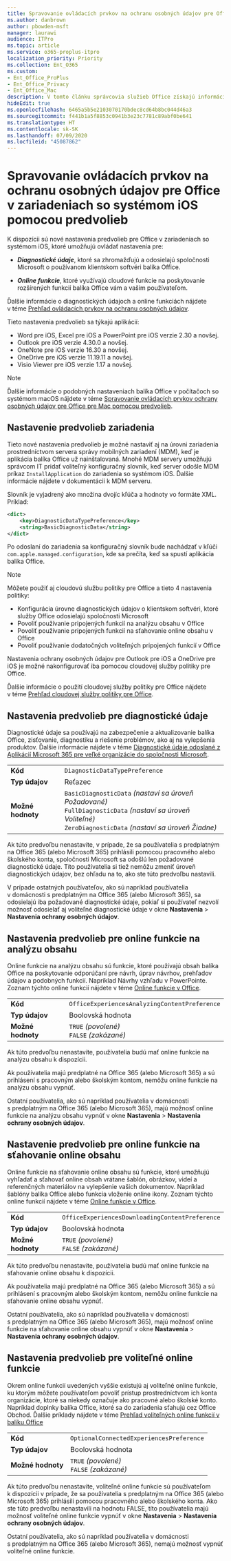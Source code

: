 ```yaml
---
title: Spravovanie ovládacích prvkov na ochranu osobných údajov pre Office v zariadeniach so systémom iOS pomocou predvolieb
ms.author: danbrown
author: pbowden-msft
manager: laurawi
audience: ITPro
ms.topic: article
ms.service: o365-proplus-itpro
localization_priority: Priority
ms.collection: Ent_O365
ms.custom:
- Ent_Office_ProPlus
- Ent_Office_Privacy
- Ent_Office_Mac
description: V tomto článku správcovia služieb Office získajú informácie o postupoch spravovania nastavení ochrany osobných údajov v zariadeniach so systémom iOS.
hideEdit: true
ms.openlocfilehash: 6465a5b5e2103070170bdec8cd64b8bc044d46a3
ms.sourcegitcommit: f441b1a5f8853c0941b3e23c7781c89abf0be641
ms.translationtype: HT
ms.contentlocale: sk-SK
ms.lasthandoff: 07/09/2020
ms.locfileid: "45087862"
---
```

# <a name="use-preferences-to-manage-privacy-controls-for-office-on-ios-devices"></a>Spravovanie ovládacích prvkov na ochranu osobných údajov pre Office v zariadeniach so systémom iOS pomocou predvolieb

K dispozícii sú nové nastavenia predvolieb pre Office v zariadeniach so systémom iOS, ktoré umožňujú ovládať nastavenia pre:

- ***Diagnostické údaje***, ktoré sa zhromažďujú a odosielajú spoločnosti Microsoft o používanom klientskom softvéri balíka Office.

- ***Online funkcie***, ktoré využívajú cloudové funkcie na poskytovanie rozšírených funkcií balíka Office vám a vašim používateľom.

Ďalšie informácie o diagnostických údajoch a online funkciách nájdete v téme [Prehľad ovládacích prvkov na ochranu osobných údajov](overview-privacy-controls.md).

Tieto nastavenia predvolieb sa týkajú aplikácií:
- Word pre iOS, Excel pre iOS a PowerPoint pre iOS verzie 2.30 a novšej.
- Outlook pre iOS verzie 4.30.0 a novšej.
- OneNote pre iOS verzie 16.30 a novšej.
- OneDrive pre iOS verzie 11.19.11 a novšej.
- Visio Viewer pre iOS verzie 1.17 a novšej.

> [!NOTE]
> Ďalšie informácie o podobných nastaveniach balíka Office v počítačoch so systémom macOS nájdete v téme [Spravovanie ovládacích prvkov ochrany osobných údajov pre Office pre Mac pomocou predvolieb](mac-privacy-preferences.md).


## <a name="setting-device-preferences"></a>Nastavenie predvolieb zariadenia
Tieto nové nastavenia predvolieb je možné nastaviť aj na úrovni zariadenia prostredníctvom servera správy mobilných zariadení (MDM), keď je aplikácia balíka Office už nainštalovaná. Mnohé MDM servery umožňujú správcom IT pridať voliteľný konfiguračný slovník, keď server odošle MDM príkaz `InstallApplication` do zariadenia so systémom iOS. Ďalšie informácie nájdete v dokumentácii k MDM serveru.

Slovník je vyjadrený ako množina dvojíc kľúča a hodnoty vo formáte XML. Príklad:

```xml
<dict>
    <key>DiagnosticDataTypePreference</key>
    <string>BasicDiagnosticData</string>
</dict>
```

Po odoslaní do zariadenia sa konfiguračný slovník bude nachádzať v kľúči `com.apple.managed.configuration`, kde sa prečíta, keď sa spustí aplikácia balíka Office.

> [!NOTE]
> Môžete použiť aj cloudovú službu politiky pre Office a tieto 4 nastavenia politiky:
> - Konfigurácia úrovne diagnostických údajov o klientskom softvéri, ktoré služby Office odosielajú spoločnosti Microsoft
> - Povoliť používanie pripojených funkcií na analýzu obsahu v Office
> - Povoliť používanie pripojených funkcií na sťahovanie online obsahu v Office
> - Povoliť používanie dodatočných voliteľných pripojených funkcií v Office
>
> Nastavenia ochrany osobných údajov pre Outlook pre iOS a OneDrive pre iOS je možné nakonfigurovať iba pomocou cloudovej služby politiky pre Office.
>
> Ďalšie informácie o použití cloudovej služby politiky pre Office nájdete v téme [Prehľad cloudovej služby politiky pre Office](../overview-office-cloud-policy-service.md).

## <a name="preference-setting-for-diagnostic-data"></a>Nastavenia predvolieb pre diagnostické údaje

Diagnostické údaje sa používajú na zabezpečenie a aktualizovanie balíka Office, zisťovanie, diagnostiku a riešenie problémov, ako aj na vylepšenia produktov. Ďalšie informácie nájdete v téme [Diagnostické údaje odoslané z Aplikácií Microsoft 365 pre veľké organizácie do spoločnosti Microsoft](overview-privacy-controls.md#diagnostic-data-sent-from-microsoft-365-apps-for-enterprise-to-microsoft).

|||
|:-----|:-----|
|**Kód**  | `DiagnosticDataTypePreference`  |
|**Typ údajov**  | Reťazec |
|**Možné hodnoty**  | `BasicDiagnosticData` *(nastaví sa úroveň Požadované)* <br/> `FullDiagnosticData` *(nastaví sa úroveň Voliteľné)* <br/> `ZeroDiagnosticData` *(nastaví sa úroveň Žiadne)* |

Ak túto predvoľbu nenastavíte, v prípade, že sa používatelia s predplatným na Office 365 (alebo Microsoft 365) prihlásili pomocou pracovného alebo školského konta, spoločnosti Microsoft sa odošlú len požadované diagnostické údaje. Títo používatelia si tiež nemôžu zmeniť úroveň diagnostických údajov, bez ohľadu na to, ako ste túto predvoľbu nastavili.

V prípade ostatných používateľov, ako sú napríklad používatelia v domácnosti s predplatným na Office 365 (alebo Microsoft 365), sa odosielajú iba požadované diagnostické údaje, pokiaľ si používateľ nezvolí možnosť odosielať aj voliteľné diagnostické údaje v okne **Nastavenia** > **Nastavenia ochrany osobných údajov**.


## <a name="preference-setting-for-connected-experiences-that-analyze-your-content"></a>Nastavenia predvolieb pre online funkcie na analýzu obsahu

Online funkcie na analýzu obsahu sú funkcie, ktoré používajú obsah balíka Office na poskytovanie odporúčaní pre návrh, úprav návrhov, prehľadov údajov a podobných funkcií. Napríklad Návrhy vzhľadu v PowerPointe. Zoznam týchto online funkcií nájdete v téme [Online funkcie v Office](connected-experiences.md).

|||
|:-----|:-----|
|**Kód**  | `OfficeExperiencesAnalyzingContentPreference`  |
|**Typ údajov**  | Boolovská hodnota |
|**Možné hodnoty**  | `TRUE` *(povolené)* <br/> `FALSE` *(zakázané)*|


Ak túto predvoľbu nenastavíte, používatelia budú mať online funkcie na analýzu obsahu k dispozícii.

Ak používatelia majú predplatné na Office 365 (alebo Microsoft 365) a sú prihlásení s pracovným alebo školským kontom, nemôžu online funkcie na analýzu obsahu vypnúť.

Ostatní používatelia, ako sú napríklad používatelia v domácnosti s predplatným na Office 365 (alebo Microsoft 365), majú možnosť online funkcie na analýzu obsahu vypnúť v okne **Nastavenia** > **Nastavenia ochrany osobných údajov**.

## <a name="preference-setting-for-connected-experiences-that-download-online-content"></a>Nastavenie predvolieb pre online funkcie na sťahovanie online obsahu

Online funkcie na sťahovanie online obsahu sú funkcie, ktoré umožňujú vyhľadať a sťahovať online obsah vrátane šablón, obrázkov, videí a referenčných materiálov na vylepšenie vašich dokumentov. Napríklad šablóny balíka Office alebo funkcia vloženie online ikony. Zoznam týchto online funkcií nájdete v téme [Online funkcie v Office](connected-experiences.md).

|||
|:-----|:-----|
|**Kód**  | `OfficeExperiencesDownloadingContentPreference`  |
|**Typ údajov**  | Boolovská hodnota |
|**Možné hodnoty**  | `TRUE` *(povolené)* <br/> `FALSE` *(zakázané)*|


Ak túto predvoľbu nenastavíte, používatelia budú mať online funkcie na sťahovanie online obsahu k dispozícii.

Ak používatelia majú predplatné na Office 365 (alebo Microsoft 365) a sú prihlásení s pracovným alebo školským kontom, nemôžu online funkcie na sťahovanie online obsahu vypnúť.

Ostatní používatelia, ako sú napríklad používatelia v domácnosti s predplatným na Office 365 (alebo Microsoft 365), majú možnosť online funkcie na sťahovanie online obsahu vypnúť v okne **Nastavenia** > **Nastavenia ochrany osobných údajov**.

## <a name="preference-setting-for-optional-connected-experiences"></a>Nastavenia predvolieb pre voliteľné online funkcie

Okrem online funkcií uvedených vyššie existujú aj voliteľné online funkcie, ku ktorým môžete používateľom povoliť prístup prostredníctvom ich konta organizácie, ktoré sa niekedy označuje ako pracovné alebo školské konto. Napríklad doplnky balíka Office, ktoré sa do zariadenia sťahujú cez Office Obchod. Ďalšie príklady nájdete v téme [Prehľad voliteľných online funkcií v balíku Office](optional-connected-experiences.md)

|||
|:-----|:-----|
|**Kód**  | `OptionalConnectedExperiencesPreference`  |
|**Typ údajov**  | Boolovská hodnota |
|**Možné hodnoty**  | `TRUE` *(povolené)* <br/> `FALSE` *(zakázané)*|


Ak túto predvoľbu nenastavíte, voliteľné online funkcie sú používateľom k dispozícii v prípade, že sa používatelia s predplatným na Office 365 (alebo Microsoft 365) prihlásili pomocou pracovného alebo školského konta. Ako ste túto predvoľbu nenastavili na hodnotu FALSE, títo používatelia majú možnosť voliteľné online funkcie vypnúť v okne **Nastavenia** > **Nastavenia ochrany osobných údajov**.

Ostatní používatelia, ako sú napríklad používatelia v domácnosti s predplatným na Office 365 (alebo Microsoft 365), nemajú možnosť vypnúť voliteľné online funkcie.